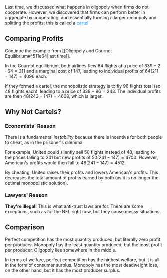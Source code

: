 Last time, we discussed what happens in oligopoly when firms do not cooperate. However, we discovered that firms can perform better in aggregate by cooperating, and essentially forming a larger monopoly and splitting the profits; this is called a <span style="color:#0088ff">cartel</span>. 

## Comparing Profits

Continue the example from [[Oligopoly and Cournot Equilibrium#^511e64|last time]].

In the Cournot equilibrium, both airlines flew $64$ flights at a price of $339-2\cdot 64=211$ and a marginal cost of $147$, leading to individual profits of $64(211-147)=4096$ each.

If they formed a cartel, the monopolistic strategy is to fly $96$ flights total (so $48$ flights each), leading to a price of $339-96=243$. The individual profits are then $48(243-147)=4608$, which is larger.

## Why Not Cartels?

### Economists' Reason

There is a fundamental *instability* because there is incentive for both people to cheat, as in the prisoner's dilemma.

For example, United could silently sell $50$ flights instead of $48$, leading to the prices falling to $241$ but new profits of $50(241-147)=4700$. However, American's profits would then fall to $48(241-147)=4512$. 

By cheating, United raises their profits and lowers American's profits. This decreases the total amount of profits earned by both (as it is no longer the optimal monopolistic solution). 

### Lawyers' Reason

**They're illegal!** This is what anti-trust laws are for. There are some exceptions, such as for the NFL right now, but they cause messy situations.

## Comparison

Perfect competition has the most quantity produced, but literally zero profit per producer. Monopoly has the least quantity produced, but the most profit per producer. Oligopoly lies somewhere in the middle. 

In terms of welfare, perfect competition has the highest welfare, but it is all in the form of consumer surplus. Monopoly has the most deadweight loss, on the other hand, but it has the most producer surplus.
